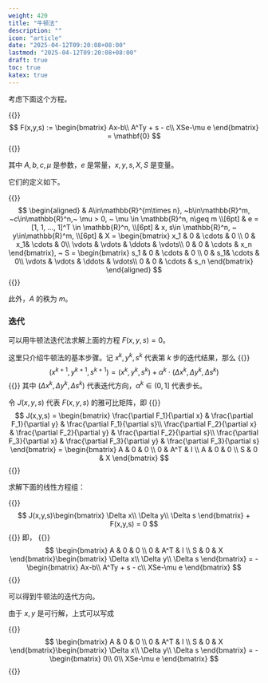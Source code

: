 ```yaml
---
weight: 420
title: "牛顿法"
description: ""
icon: "article"
date: "2025-04-12T09:20:08+08:00"
lastmod: "2025-04-12T09:20:08+08:00"
draft: true
toc: true
katex: true
---
```


考虑下面这个方程。

{{<katex>}}
$$
F(x,y,s) := \begin{bmatrix}
Ax-b\\
A^Ty + s - c\\
XSe-\mu e
\end{bmatrix} = \mathbf{0}
$$
{{</katex>}}

其中 $A, b, c,\mu$ 是参数，$e$ 是常量，$x, y, s, X, S$ 是变量。

它们的定义如下。

{{<katex>}}
$$
\begin{aligned}
& A\in\mathbb{R}^{m\times n}, ~b\in\mathbb{R}^m, ~c\in\mathbb{R}^n,~ \mu > 0, ~ \mu \in \mathbb{R}^n, n\geq m \\[6pt]
& e = [1, 1, ..., 1]^T \in \mathbb{R}^n, \\[6pt]
& x, s\in \mathbb{R}^n, ~ y\in\mathbb{R}^m, \\[6pt]
& X = 
\begin{bmatrix}
x_1 & 0 & \cdots & 0 \\
0 & x_1&  \cdots & 0\\
\vdots & \vdots & \ddots & \vdots\\
0 & 0 & \cdots & x_n 
\end{bmatrix}, ~
S = 
\begin{bmatrix}
s_1 & 0 & \cdots & 0 \\
0 & s_1&  \cdots & 0\\
\vdots & \vdots & \ddots & \vdots\\
0 & 0 & \cdots & s_n 
\end{bmatrix}
\end{aligned}
$$
{{</katex>}}

此外，$A$ 的秩为 $m$。

### 迭代

可以用牛顿法迭代法求解上面的方程 $F(x,y,s)=0$。

这里只介绍牛顿法的基本步骤。记 $x^k, y^k, s^k$ 代表第 $k$ 步的迭代结果，那么
{{<katex>}}
$$
(x^{k+1}, y^{k+1}, s^{k+1}) = (x^k,y^k, s^k) + \alpha^k \cdot (\Delta x^k, \Delta y^k, \Delta s^k)
$$
{{</katex>}}
其中 $(\Delta x^k, \Delta y^k, \Delta s^k)$ 代表迭代方向，$\alpha^k\in (0,1]$ 代表步长。

令 $J(x,y,s)$ 代表 $F(x,y,s)$ 的雅可比矩阵，即
{{<katex>}}
$$
J(x,y,s) = \begin{bmatrix}
\frac{\partial F_1}{\partial x} & \frac{\partial F_1}{\partial y} & \frac{\partial F_1}{\partial s}\\
\frac{\partial F_2}{\partial x} & \frac{\partial F_2}{\partial y} & \frac{\partial F_2}{\partial s}\\
\frac{\partial F_3}{\partial x} & \frac{\partial F_3}{\partial y} & \frac{\partial F_3}{\partial s}
\end{bmatrix} = \begin{bmatrix}
A & 0 & 0 \\
0 & A^T & I \\
A & 0 & 0 \\
S & 0 & X
\end{bmatrix}
$$
{{</katex>}}

求解下面的线性方程组：

{{<katex>}}
$$
J(x,y,s)\begin{bmatrix}
\Delta x\\
\Delta y\\
\Delta s
\end{bmatrix} + F(x,y,s) = 0
$$
{{</katex>}}
即，
{{<katex>}}
$$
\begin{bmatrix}
A & 0 & 0 \\
0 & A^T & I \\
S & 0 & X
\end{bmatrix}\begin{bmatrix}
\Delta x\\
\Delta y\\
\Delta s
\end{bmatrix} = -\begin{bmatrix}
Ax-b\\
A^Ty + s - c\\
XSe-\mu e
\end{bmatrix}
$$
{{</katex>}}

可以得到牛顿法的迭代方向。

由于 $x, y$ 是可行解，上式可以写成

{{<katex>}}
$$
\begin{bmatrix}
A & 0 & 0 \\
0 & A^T & I \\
S & 0 & X
\end{bmatrix}\begin{bmatrix}
\Delta x\\
\Delta y\\
\Delta s
\end{bmatrix} = -\begin{bmatrix}
0\\
0\\
XSe-\mu e
\end{bmatrix}
$$
{{</katex>}}